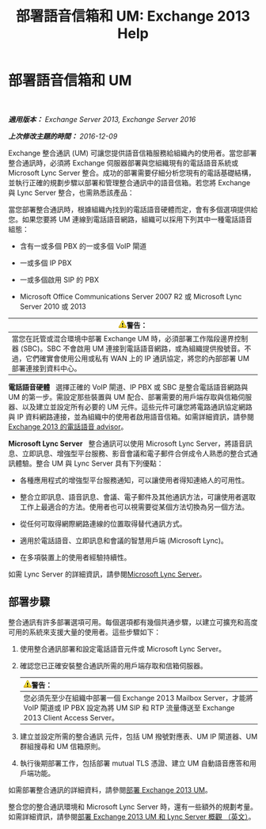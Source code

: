 ﻿---
title: '部署語音信箱和 UM: Exchange 2013 Help'
TOCTitle: 部署語音信箱和 UM
ms:assetid: 3df61b62-a1e4-41fb-969c-319189ae4e42
ms:mtpsurl: https://technet.microsoft.com/zh-tw/library/JJ673519(v=EXCHG.150)
ms:contentKeyID: 50472941
ms.date: 05/21/2018
mtps_version: v=EXCHG.150
ms.translationtype: MT
---

# 部署語音信箱和 UM

 

_**適用版本：** Exchange Server 2013, Exchange Server 2016_

_**上次修改主題的時間：** 2016-12-09_

Exchange 整合通訊 (UM) 可讓您提供語音信箱服務給組織內的使用者。當您部署整合通訊時，必須將 Exchange 伺服器部署與您組織現有的電話語音系統或 Microsoft Lync Server 整合。成功的部署需要仔細分析您現有的電話基礎結構，並執行正確的規劃步驟以部署和管理整合通訊中的語音信箱。若您將 Exchange 與 Lync Server 整合，也需熟悉該產品：

當您部署整合通訊時，根據組織內找到的電話語音硬體而定，會有多個選項提供給您。如果您要將 UM 連線到電話語音網路，組織可以採用下列其中一種電話語音組態：

  - 含有一或多個 PBX 的一或多個 VoIP 閘道

  - 一或多個 IP PBX

  - 一或多個啟用 SIP 的 PBX

  - Microsoft Office Communications Server 2007 R2 或 Microsoft Lync Server 2010 或 2013

<table>
<thead>
<tr class="header">
<th><img src="images/Bb125224.warning(EXCHG.150).gif" title="警告" alt="警告" />警告：</th>
</tr>
</thead>
<tbody>
<tr class="odd">
<td>當您在託管或混合環境中部署 Exchange UM 時，必須部署工作階段邊界控制器 (SBC)。SBC 不會啟用 UM 連接到電話語音網路，或為組織提供撥號音。不過，它們確實會使用公用或私有 WAN 上的 IP 通訊協定，將您的內部部署 UM 部署連接到資料中心。</td>
</tr>
</tbody>
</table>


**電話語音硬體**   選擇正確的 VoIP 閘道、IP PBX 或 SBC 是整合電話語音網路與 UM 的第一步。需設定那些裝置與 UM 配合、部署需要的用戶端存取與信箱伺服器、以及建立並設定所有必要的 UM 元件。這些元件可讓您將電路通訊協定網路與 IP 資料網路連接，並為組織中的使用者啟用語音信箱。如需詳細資訊，請參閱 [Exchange 2013 的電話語音 advisor](telephony-advisor-for-exchange-2013-exchange-2013-help.md)。

**Microsoft Lync Server**   整合通訊可以使用 Microsoft Lync Server，將語音訊息、立即訊息、增強型平台服務、影音會議和電子郵件合併成令人熟悉的整合式通訊體驗。整合 UM 與 Lync Server 具有下列優點：

  - 各種應用程式的增強型平台服務通知，可以讓使用者得知連絡人的可用性。

  - 整合立即訊息、語音訊息、會議、電子郵件及其他通訊方法，可讓使用者選取工作上最適合的方法。使用者也可以視需要從某個方法切換為另一個方法。

  - 從任何可取得網際網路連線的位置取得替代通訊方式。

  - 適用於電話語音、立即訊息和會議的智慧用戶端 (Microsoft Lync)。

  - 在多項裝置上的使用者經驗持續性。

如需 Lync Server 的詳細資訊，請參閱[Microsoft Lync Server](https://go.microsoft.com/fwlink/p/?linkid=265752)。

## 部署步驟

整合通訊有許多部署選項可用。每個選項都有幾個共通步驟，以建立可擴充和高度可用的系統來支援大量的使用者。這些步驟如下：

1.  使用整合通訊部署和設定電話語音元件或 Microsoft Lync Server。

2.  確認您已正確安裝整合通訊所需的用戶端存取和信箱伺服器。
    
    <table>
    <thead>
    <tr class="header">
    <th><img src="images/Bb125224.warning(EXCHG.150).gif" title="警告" alt="警告" />警告：</th>
    </tr>
    </thead>
    <tbody>
    <tr class="odd">
    <td>您必須先至少在組織中部署一個 Exchange 2013 Mailbox Server，才能將 VoIP 閘道或 IP PBX 設定為將 UM SIP 和 RTP 流量傳送至 Exchange 2013 Client Access Server。</td>
    </tr>
    </tbody>
    </table>


3.  建立並設定所需的整合通訊 元件，包括 UM 撥號對應表、UM IP 閘道器、UM 群組搜尋和 UM 信箱原則。

4.  執行後期部署工作，包括部署 mutual TLS 憑證、建立 UM 自動語音應答和用戶端功能。

如需部署整合通訊的詳細資料，請參閱[部署 Exchange 2013 UM](deploy-exchange-2013-um-exchange-2013-help.md)。

整合您的整合通訊環境和 Microsoft Lync Server 時，還有一些額外的規劃考量。如需詳細資訊，請參閱[部署 Exchange 2013 UM 和 Lync Server 概觀 （英文）](deploying-exchange-2013-um-and-lync-server-overview-exchange-2013-help.md)。

